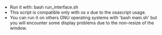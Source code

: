 - Run it with: bash run_interface.sh
- This script is compatible only with os x due to the osascript usage.
- You can run it on others GNU operating systems with 'bash main.sh' but you will encounter some display problems due to the non-resize of the window.
